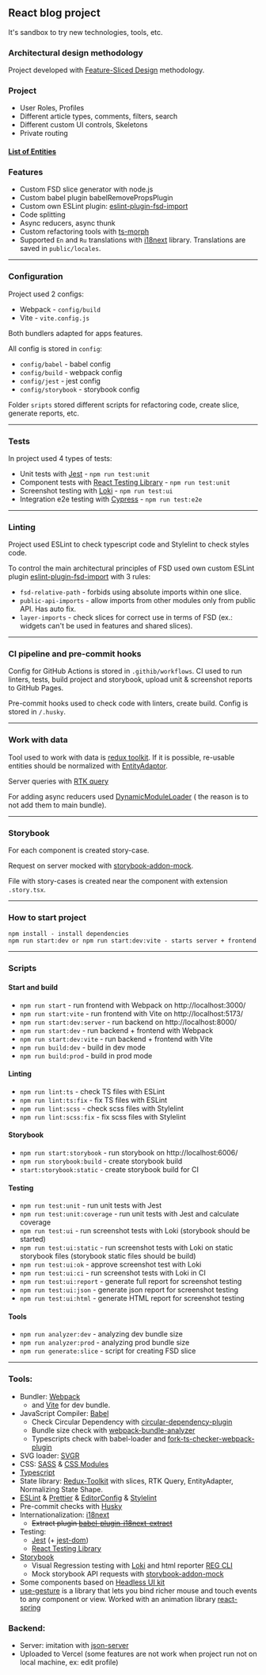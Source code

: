 ## React blog project

It's sandbox to try new technologies, tools, etc.

### Architectural design methodology

Project developed with [Feature-Sliced Design](https://feature-sliced.design/) methodology.

### Project

* User Roles, Profiles
* Different article types, comments, filters, search
* Different custom UI controls, Skeletons
* Private routing

#### [List of Entities](/docs/Entities.md)

### Features

* Custom FSD slice generator with node.js
* Custom babel plugin babelRemovePropsPlugin
* Custom own ESLint
  plugin: [eslint-plugin-fsd-import](https://www.npmjs.com/package/eslint-plugin-fsd-import)
* Code splitting
* Async reducers, async thunk
* Custom refactoring tools with [ts-morph](https://ts-morph.com/)
* Supported `En` and `Ru` translations with [i18next](https://www.i18next.com/) library.
  Translations are saved
  in `public/locales`.

---

### Configuration

Project used 2 configs:

* Webpack - `config/build`
* Vite - `vite.config.js`

Both bundlers adapted for apps features.

All config is stored in `config`:

* `config/babel` - babel config
* `config/build` - webpack config
* `config/jest` - jest config
* `config/storybook` - storybook config

Folder `sripts` stored different scripts for refactoring code, create slice, generate reports, etc.

___

### Tests

In project used 4 types of tests:

* Unit tests with [Jest](https://jestjs.io/) - `npm run test:unit`
* Component tests with [React Testing Library](https://testing-library.com/) - `npm run test:unit`
* Screenshot testing with [Loki](https://github.com/oblador/loki) - `npm run test:ui`
* Integration e2e testing with [Cypress](https://www.cypress.io/) - `npm run test:e2e`

---

### Linting

Project used ESLint to check typescript code and Stylelint to check styles code.

To control the main architectural principles of FSD used own custom ESLint
plugin [eslint-plugin-fsd-import](https://www.npmjs.com/package/eslint-plugin-fsd-import) with 3
rules:

* `fsd-relative-path` - forbids using absolute imports within one slice.
* `public-api-imports` - allow imports from other modules only from public API. Has auto fix.
* `layer-imports` - check slices for correct use in terms of FSD (ex.: widgets can't be used in
  features and shared slices).

---

### CI pipeline and pre-commit hooks

Config for GitHub Actions is stored in `.githib/workflows`. CI used to run linters, tests, build
project and storybook, upload unit & screenshot reports to GitHub Pages.

Pre-commit hooks used to check code with linters, create build. Config is stored in `/.husky`.

---

### Work with data

Tool used to work with data is [redux toolkit](https://redux-toolkit.js.org/). If it is possible,
re-usable entities should be normalized
with [EntityAdaptor](https://redux-toolkit.js.org/api/createEntityAdapter).

Server queries with [RTK query](https://redux-toolkit.js.org/rtk-query/overview)

For adding async reducers
used [DynamicModuleLoader](/src/shared/lib/components/DynamicModuleLoader/DynamicModuleLoader.tsx) (
the reason is to not add them to main bundle).

---

### Storybook

For each component is created story-case.

Request on server mocked
with [storybook-addon-mock](https://github.com/nutboltu/storybook-addon-mock).

File with story-cases is created near the component with extension `.story.tsx`.

___

### How to start project

```
npm install - install dependencies
npm run start:dev or npm run start:dev:vite - starts server + frontend
```

---

### Scripts

#### Start and build

* `npm run start` - run frontend with Webpack on http://localhost:3000/
* `npm run start:vite` - run frontend with Vite on http://localhost:5173/
* `npm run start:dev:server` - run backend on http://localhost:8000/
* `npm run start:dev` - run backend + frontend with Webpack
* `npm run start:dev:vite` - run backend + frontend with Vite
* `npm run build:dev` - build in dev mode
* `npm run build:prod` - build in prod mode

#### Linting

* `npm run lint:ts` - check TS files with ESLint
* `npm run lint:ts:fix` - fix TS files with ESLint
* `npm run lint:scss` - check scss files with Stylelint
* `npm run lint:scss:fix` - fix scss files with Stylelint

#### Storybook

* `npm run start:storybook` - run storybook on http://localhost:6006/
* `npm run storybook:build` - create storybook build
* `start:storybook:static` - create storybook build for CI

#### Testing

* `npm run test:unit` - run unit tests with Jest
* `npm run test:unit:coverage` - run unit tests with Jest and calculate coverage
* `npm run test:ui` - run screenshot tests with Loki (storybook should be started)
* `npm run test:ui:static` - run screenshot tests with Loki on static storybook files (storybook
  static files should be build)
* `npm run test:ui:ok` - approve screenshot test with Loki
* `npm run test:ui:ci` - run screenshot tests with Loki in CI
* `npm run test:ui:report` - generate full report for screenshot testing
* `npm run test:ui:json` - generate json report for screenshot testing
* `npm run test:ui:html` - generate HTML report for screenshot testing

#### Tools

* `npm run analyzer:dev` - analyzing dev bundle size
* `npm run analyzer:prod` - analyzing prod bundle size
* `npm run generate:slice` - script for creating FSD slice

---

### Tools:

* Bundler: [Webpack](https://webpack.js.org/)
  * and [Vite](https://vitejs.dev/) for dev bundle.
* JavaScript Compiler: [Babel](https://babeljs.io/)
  * Check Circular Dependency
    with [circular-dependency-plugin](https://github.com/aackerman/circular-dependency-plugin)
  * Bundle size check
    with [webpack-bundle-analyzer](https://github.com/webpack-contrib/webpack-bundle-analyzer)
  * Typescripts check with babel-loader
    and [fork-ts-checker-webpack-plugin](https://github.com/TypeStrong/fork-ts-checker-webpack-plugin)
* SVG loader: [SVGR](https://react-svgr.com/)
* CSS: [SASS](https://sass-lang.com/) & [CSS Modules](https://github.com/css-modules/css-modules)
* [Typescript](https://www.typescriptlang.org/)
* State library: [Redux-Toolkit](https://redux-toolkit.js.org/) with slices, RTK Query,
  EntityAdapter, Normalizing State Shape.
* [ESLint](https://eslint.org/) & [Prettier](https://prettier.io/)
  & [EditorConfig](https://editorconfig.org/)
  & [Stylelint](https://stylelint.io/)
* Pre-commit checks with [Husky](https://github.com/typicode/husky)
* Internationalization: [i18next](https://www.i18next.com/)
  * ~~Extract plugin [babel-plugin-i18next-extract](https://i18next-extract.netlify.app/#/)~~
* Testing:
  * [Jest](https://jestjs.io/) (+ [jest-dom](https://github.com/testing-library/jest-dom))
  * [React Testing Library](https://testing-library.com/)
* [Storybook](https://storybook.js.org/)
  * Visual Regression testing with [Loki](https://github.com/oblador/loki) and html
    reporter [REG CLI](https://github.com/reg-viz/reg-cli)
  * Mock storybook API requests
    with [storybook-addon-mock](https://github.com/nutboltu/storybook-addon-mock)
* Some components based on [Headless UI kit](https://headlessui.com/)
* [use-gesture](https://github.com/pmndrs/use-gesture) is a library that lets you bind
  richer mouse and touch events to any component or
  view. Worked with an animation library [react-spring](https://github.com/pmndrs/react-spring)

### Backend:

* Server: imitation with [json-server](https://github.com/typicode/json-server)
* Uploaded to Vercel (some features are not work when project run not on local machine, ex: edit
  profile)
